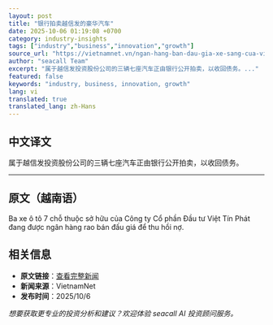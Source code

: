 ```yaml
---
layout: post
title: "银行拍卖越信发的豪华汽车"
date: 2025-10-06 01:19:08 +0700
category: industry-insights
tags: ["industry","business","innovation","growth"]
source_url: "https://vietnamnet.vn/ngan-hang-ban-dau-gia-xe-sang-cua-viet-tin-phat-2448120.html"
author: "seacall Team"
excerpt: "属于越信发投资股份公司的三辆七座汽车正由银行公开拍卖，以收回债务。..."
featured: false
keywords: "industry, business, innovation, growth"
lang: vi
translated: true
translated_lang: zh-Hans
---
```


## 中文译文

属于越信发投资股份公司的三辆七座汽车正由银行公开拍卖，以收回债务。

---

## 原文（越南语）

Ba xe ô tô 7 chỗ thuộc sở hữu của Công ty Cổ phần Đầu tư Việt Tín Phát đang được ngân hàng rao bán đấu giá để thu hồi nợ.

## 相关信息

- **原文链接**：[查看完整新闻](https://vietnamnet.vn/ngan-hang-ban-dau-gia-xe-sang-cua-viet-tin-phat-2448120.html)
- **新闻来源**：VietnamNet
- **发布时间**：2025/10/6

*想要获取更专业的投资分析和建议？欢迎体验 seacall AI 投资顾问服务。*